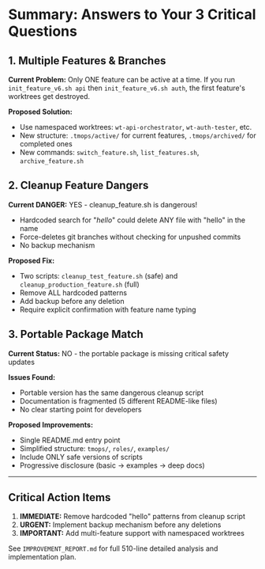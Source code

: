 # Summary: Answers to Your 3 Critical Questions

## 1. Multiple Features & Branches
**Current Problem:** Only ONE feature can be active at a time. If you run `init_feature_v6.sh api` then `init_feature_v6.sh auth`, the first feature's worktrees get destroyed.

**Proposed Solution:**
- Use namespaced worktrees: `wt-api-orchestrator`, `wt-auth-tester`, etc.
- New structure: `.tmops/active/` for current features, `.tmops/archived/` for completed ones
- New commands: `switch_feature.sh`, `list_features.sh`, `archive_feature.sh`

## 2. Cleanup Feature Dangers
**Current DANGER:** YES - cleanup_feature.sh is dangerous!
- Hardcoded search for "*hello*" could delete ANY file with "hello" in the name
- Force-deletes git branches without checking for unpushed commits
- No backup mechanism

**Proposed Fix:**
- Two scripts: `cleanup_test_feature.sh` (safe) and `cleanup_production_feature.sh` (full)
- Remove ALL hardcoded patterns
- Add backup before any deletion
- Require explicit confirmation with feature name typing

## 3. Portable Package Match
**Current Status:** NO - the portable package is missing critical safety updates

**Issues Found:**
- Portable version has the same dangerous cleanup script
- Documentation is fragmented (5 different README-like files)
- No clear starting point for developers

**Proposed Improvements:**
- Single README.md entry point
- Simplified structure: `tmops/`, `roles/`, `examples/`
- Include ONLY safe versions of scripts
- Progressive disclosure (basic → examples → deep docs)

---

## Critical Action Items
1. **IMMEDIATE:** Remove hardcoded "hello" patterns from cleanup script
2. **URGENT:** Implement backup mechanism before any deletions
3. **IMPORTANT:** Add multi-feature support with namespaced worktrees

See `IMPROVEMENT_REPORT.md` for full 510-line detailed analysis and implementation plan.